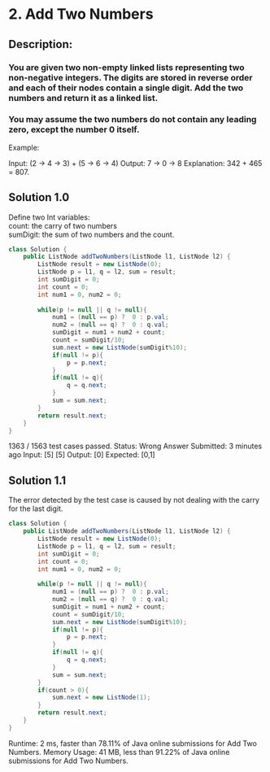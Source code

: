 # 2. Add Two Numbers

## Description:

### You are given two non-empty linked lists representing two non-negative integers. The digits are stored in reverse order and each of their nodes contain a single digit. Add the two numbers and return it as a linked list.

### You may assume the two numbers do not contain any leading zero, except the number 0 itself.

Example:

Input: (2 -> 4 -> 3) + (5 -> 6 -> 4)
Output: 7 -> 0 -> 8
Explanation: 342 + 465 = 807.

## Solution 1.0
Define two Int variables:  
count: the carry of two numbers  
sumDigit: the sum of two numbers and the count.
```java
class Solution {
    public ListNode addTwoNumbers(ListNode l1, ListNode l2) {
        ListNode result = new ListNode(0);
        ListNode p = l1, q = l2, sum = result;
        int sumDigit = 0;
        int count = 0;
        int num1 = 0, num2 = 0;
        
        while(p != null || q != null){
            num1 = (null == p) ?  0 : p.val;
            num2 = (null == q) ?  0 : q.val;
            sumDigit = num1 + num2 + count;
            count = sumDigit/10;
            sum.next = new ListNode(sumDigit%10);
            if(null != p){
                p = p.next;
            }
            if(null != q){
                q = q.next;
            }
            sum = sum.next;
        }
        return result.next;
    }
}
```

1363 / 1563 test cases passed.
Status: Wrong Answer
Submitted: 3 minutes ago
Input:
[5]
[5]
Output:
[0]
Expected:
[0,1]



## Solution 1.1
The error detected by the test case is caused by not dealing with the carry for the last digit.
```java
class Solution {
    public ListNode addTwoNumbers(ListNode l1, ListNode l2) {
        ListNode result = new ListNode(0);
        ListNode p = l1, q = l2, sum = result;
        int sumDigit = 0;
        int count = 0;
        int num1 = 0, num2 = 0;
        
        while(p != null || q != null){
            num1 = (null == p) ?  0 : p.val;
            num2 = (null == q) ?  0 : q.val;
            sumDigit = num1 + num2 + count;
            count = sumDigit/10;
            sum.next = new ListNode(sumDigit%10);
            if(null != p){
                p = p.next;
            }
            if(null != q){
                q = q.next;
            }
            sum = sum.next;
        }
        if(count > 0){
            sum.next = new ListNode(1);
        }
        return result.next;
    }
}
```
Runtime: 2 ms, faster than 78.11% of Java online submissions for Add Two Numbers.
Memory Usage: 41 MB, less than 91.22% of Java online submissions for Add Two Numbers.


